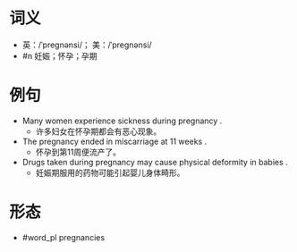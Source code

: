 # 词义
- 英：/ˈpreɡnənsi/； 美：/ˈpreɡnənsi/
- #n 妊娠；怀孕；孕期
# 例句
- Many women experience sickness during pregnancy .
	- 许多妇女在怀孕期都会有恶心现象。
- The pregnancy ended in miscarriage at 11 weeks .
	- 怀孕到第11周便流产了。
- Drugs taken during pregnancy may cause physical deformity in babies .
	- 妊娠期服用的药物可能引起婴儿身体畸形。
# 形态
- #word_pl pregnancies
